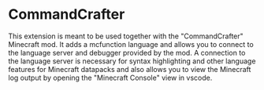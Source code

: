 # CommandCrafter

This extension is meant to be used together with the "CommandCrafter" Minecraft mod. It adds a mcfunction
language and allows you to connect to the language server and debugger provided by the mod. A connection
to the language server is necessary for syntax highlighting and other language features for Minecraft datapacks
and also allows you to view the Minecraft log output by opening the "Minecraft Console" view in vscode.